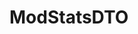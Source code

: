 #  ModStatsDTO

<api-schema openapi-path="../../../api-specs/swagger-otr-api.json" name="ModStatsDTO"/>